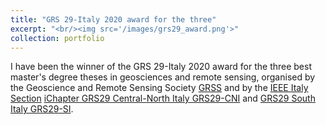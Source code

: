 ```yaml
---
title: "GRS 29-Italy 2020 award for the three"
excerpt: "<br/><img src='/images/grs29_award.png'>"
collection: portfolio
---
```


I have been the winner of the GRS 29-Italy 2020 award for the three best master's degree theses in geosciences and remote sensing, organised by the Geoscience and Remote Sensing Society [GRSS](http://www.grss-ieee.org/) and by the [IEEE Italy Section](http://sites.ieee.org/italy/) [iChapter GRS29 Central-North Italy GRS29-CNI](https://cispio.diet.uniroma1.it/marzano/ieee-grs/index.html) and [GRS29 South Italy GRS29-SI](http://ieee.uniparthenope.it/chapter/default.html).                    
